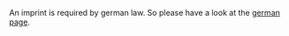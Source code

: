 <!--
.. title: Imprint
.. slug: imprint
.. date: 2018-02-13 17:57:00 UTC+01:00
.. tags:
.. category:
.. link:
.. description:
.. type: text
.. nocomments: True
-->

An imprint is required by german law. So please have a look at the [german page](/de/impressum/).
